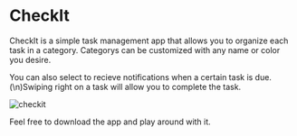 # CheckIt
CheckIt is a simple task management app that allows you to organize each task in a category. Categorys can be customized with any name or color you desire. 

You can also select to recieve notifications when a certain task is due.(\n)Swiping right on a task will allow you to complete the task.

![checkit](https://user-images.githubusercontent.com/38364867/52663897-f7f4e400-2ec4-11e9-8ccb-764dca25403e.gif)

Feel free to download the app and play around with it.
